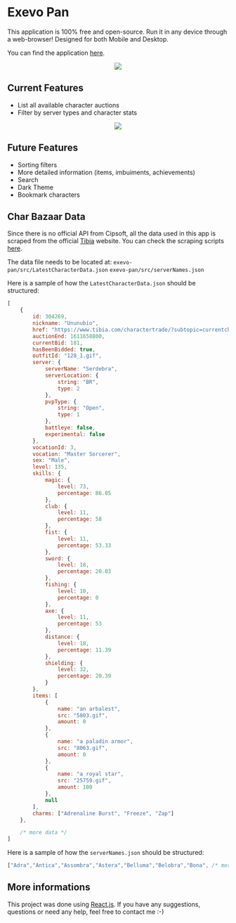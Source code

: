 
# Exevo Pan

This application is 100% free and open-source. Run it in any device through a web-browser! Designed for both Mobile and Desktop.

You can find the application [here](https://exevopan.netlify.app/).

<p align="center">
	<img src="https://exevopan.netlify.app/icons/favicon-96x96.png">
</p>

## Current Features

- List all available character auctions
- Filter by server types and character stats
<p align="center">
	<img src="https://i.imgur.com/aT5xhiU.png">
</p>

## Future Features

- Sorting filters
- More detailed information (items, imbuiments, achievements)
- Search
- Dark Theme
- Bookmark characters

## Char Bazaar Data

Since there is no official API from Cipsoft, all the data used in this app is scraped from the official [Tibia](https://www.tibia.com/) website. You can check the scraping scripts [here](https://github.com/xandjiji/tibia-bazaar-scraper).

The data file needs to be located at:
`exevo-pan/src/LatestCharacterData.json`
`exevo-pan/src/serverNames.json`

Here is a sample of how the `LatestCharacterData.json` should be structured:
```javascript
[
	{
		id: 304269,
		nickname: "Ununubio",
		href: "https://www.tibia.com/charactertrade/?subtopic=currentcharactertrades&page=details&auctionid=304269&source=overview",
		auctionEnd: 1611658800,
		currentBid: 181,
		hasBeenBidded: true,
		outfitId: "128_1.gif",
		server: {
			serverName: "Serdebra",
			serverLocation: {
				string: "BR",
				type: 2
			},
			pvpType: {
				string: "Open",
				type: 1
			},
			battleye: false,
			experimental: false
		},
		vocationId: 3,
		vocation: "Master Sorcerer",
		sex: "Male",
		level: 135,
		skills: {
			magic: {
				level: 73,
				percentage: 86.05
			},
			club: {
				level: 11,
				percentage: 58
			},
			fist: {
				level: 11,
				percentage: 53.33
			},
			sword: {
				level: 18,
				percentage: 20.03
			},
			fishing: {
				level: 10,
				percentage: 0
			},
			axe: {
				level: 11,
				percentage: 53
			},
			distance: {
				level: 18,
				percentage: 11.39
			},
			shielding: {
				level: 32,
				percentage: 20.39
			}
		},
		items: [
			{
				name: "an arbalest",
				src: "5803.gif",
				amount: 0
			},
			{
				name: "a paladin armor",
				src: "8063.gif",
				amount: 0
			},
			{
				name: "a royal star",
				src: "25759.gif",
				amount: 100
			},
			null
		],
		charms: ["Adrenaline Burst", "Freeze", "Zap"]
	},

	/* more data */
]
```

Here is a sample of how the `serverNames.json` should be structured:
```javascript
["Adra","Antica","Assombra","Astera","Belluma","Belobra","Bona", /* more servers */]
```

## More informations

This project was done using [React.js](https://reactjs.org/).
If you have any suggestions, questions or need any help, feel free to contact me :-)